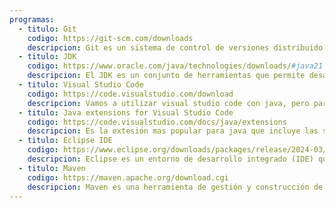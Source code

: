 ```yaml
---
programas:
  - titulo: Git
    codigo: https://git-scm.com/downloads
    descripcion: Git es un sistema de control de versiones distribuido que permite gestionar y controlar los cambios en el código fuente de un proyecto. Facilita la colaboración entre desarrolladores y el seguimiento histórico de las modificaciones realizadas.
  - titulo: JDK
    codigo: https://www.oracle.com/java/technologies/downloads/#java21
    descripcion: El JDK es un conjunto de herramientas que permite desarrollar y ejecutar aplicaciones en Java. Incluye el compilador de Java, el entorno de ejecución (JRE) y otras utilidades necesarias para el desarrollo en este lenguaje.
  - titulo: Visual Studio Code
    codigo: https://code.visualstudio.com/download
    descripcion: Vamos a utilizar visual studio code con java, pero para tener un entrono con ayudas de sintaxis y otras herramientas vas a necesitar tambien agregar la extensión Java extensions for Visual Studio Code
  - titulo: Java extensions for Visual Studio Code
    codigo: https://code.visualstudio.com/docs/java/extensions
    descripcion: Es la extesión mas popular para java que incluye las siguiente utilidades - Language Support for Java, Debugger for Java, Test Runner for Java, Maven for Java,Visual Studio IntelliCode
  - titulo: Eclipse IDE
    codigo: https://www.eclipse.org/downloads/packages/release/2024-03/m1/eclipse-ide-java-developers
    descripcion: Eclipse es un entorno de desarrollo integrado (IDE) que facilita la creación de aplicaciones en diversos lenguajes de programación, especialmente Java. Ofrece herramientas como editor de código, depurador y soporte para integración con sistemas de control de versiones como Git.
  - titulo: Maven
    codigo: https://maven.apache.org/download.cgi
    descripcion: Maven es una herramienta de gestión y construcción de proyectos Java. Automatiza tareas como la compilación del código, la gestión de dependencias y la generación de paquetes ejecutables, facilitando la organización y mantenimiento de proyectos complejos.
---
```

